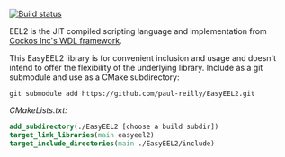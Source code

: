 [![Build status](https://ci.appveyor.com/api/projects/status/o7fom4c0rswr1cs7/branch/master?svg=true)](https://ci.appveyor.com/project/paul-reilly/easyeel2/branch/master)

EEL2 is the JIT compiled scripting language and implementation from [Cockos Inc's WDL framework](https://www.cockos.com/wdl/).

This EasyEEL2 library is for convenient inclusion and usage and doesn't intend to offer the flexibility of the underlying library. Include as a git submodule and use as a CMake subdirectory:

```git
git submodule add https://github.com/paul-reilly/EasyEEL2.git
```
*CMakeLists.txt:*
```cmake
add_subdirectory(./EasyEEL2 [choose a build subdir])
target_link_libraries(main easyeel2)
target_include_directories(main ./EasyEEL2/include)
```

